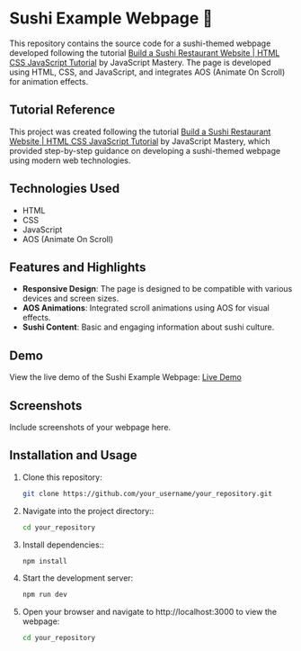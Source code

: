 # Sushi Example Webpage 🍣

This repository contains the source code for a sushi-themed webpage developed following the tutorial [Build a Sushi Restaurant Website | HTML CSS JavaScript Tutorial](https://www.youtube.com/watch?v=QRrPE9aj3wI&list=PLSb1YAS_65P8jnUcA2gYm2bLYu9rUS9Q7&index=3&ab_channel=JavaScriptMastery) by JavaScript Mastery. The page is developed using HTML, CSS, and JavaScript, and integrates AOS (Animate On Scroll) for animation effects.

## Tutorial Reference

This project was created following the tutorial [Build a Sushi Restaurant Website | HTML CSS JavaScript Tutorial](https://www.youtube.com/watch?v=QRrPE9aj3wI&list=PLSb1YAS_65P8jnUcA2gYm2bLYu9rUS9Q7&index=3&ab_channel=JavaScriptMastery) by JavaScript Mastery, which provided step-by-step guidance on developing a sushi-themed webpage using modern web technologies.

## Technologies Used

- HTML
- CSS
- JavaScript
- AOS (Animate On Scroll)

## Features and Highlights

- **Responsive Design**: The page is designed to be compatible with various devices and screen sizes.
- **AOS Animations**: Integrated scroll animations using AOS for visual effects.
- **Sushi Content**: Basic and engaging information about sushi culture.

## Demo

View the live demo of the Sushi Example Webpage:
[Live Demo](https://kaminari64.github.io/Sushiweb/)

## Screenshots

Include screenshots of your webpage here.

## Installation and Usage

1. Clone this repository:
   ```bash
   git clone https://github.com/your_username/your_repository.git

2. Navigate into the project directory::
   ```bash
   cd your_repository

3. Install dependencies::
   ```bash
   npm install

4. Start the development server:
   ```bash
   npm run dev
   
5. Open your browser and navigate to http://localhost:3000 to view the webpage:
   ```bash
   cd your_repository

